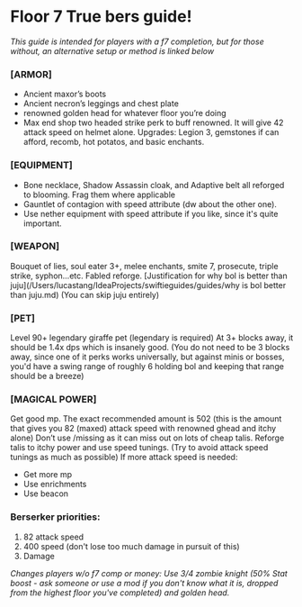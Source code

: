# Floor 7 True bers guide!
_This guide is intended for players with a f7 completion, but for those without, an alternative setup or method is linked below_

### [ARMOR]
- Ancient maxor’s boots
- Ancient necron’s leggings and chest plate
- renowned golden head for whatever floor you’re doing
- Max end shop two headed strike perk to buff renowned. It will give 42 attack speed on helmet alone.
  Upgrades: Legion 3, gemstones if can afford, recomb, hot potatos, and basic enchants.

### [EQUIPMENT]
- Bone necklace, Shadow Assassin cloak, and Adaptive belt all reforged to blooming. Frag them where applicable
- Gauntlet of contagion with speed attribute (dw about the other one).
- Use nether equipment with speed attribute if you like, since it's quite important.

### [WEAPON]
Bouquet of lies, soul eater 3+, melee enchants, smite 7, prosecute, triple strike, syphon...etc. Fabled reforge.
[Justification for why bol is better than juju](/Users/lucastang/IdeaProjects/swiftieguides/guides/why is bol better than juju.md) 
(You can skip juju entirely)


### [PET]
Level 90+ legendary giraffe pet (legendary is required)
At 3+ blocks away, it should be 1.4x dps which is insanely good. (You do not need to be 3 blocks away, since one of it perks works universally, but against minis or bosses, you'd have a swing range of roughly 6 holding bol and keeping that range should be a breeze)

### [MAGICAL POWER]
Get good mp. The exact recommended amount is 502 (this is the amount that gives you 82 (maxed) attack speed with renowned ghead and itchy alone) Don’t use /missing as it can miss out on lots of cheap talis.
Reforge talis to itchy power and use speed tunings. (Try to avoid attack speed tunings as much as possible)
If more attack speed is needed:
- Get more mp
- Use enrichments
- Use beacon

### Berserker priorities:
1) 82 attack speed
2) 400 speed (don't lose too much damage in pursuit of this)
3) Damage

_Changes players w/o f7 comp or money: Use 3/4 zombie knight (50% Stat boost - ask someone or use a mod if you don't know what it is, dropped from the highest floor you've completed) and golden head._

